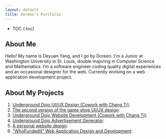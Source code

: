 ```yaml
---
layout: default
title: Doreen's Portfolio
---
```


* TOC
{:toc}

## About Me

Hello! My name is Deyuan Yang, and I go by Doreen. I'm a Junior at Washington University in St. Louis, double majoring in Computer Science and Mathematics. I’m a software engineer coding quality digital experiences and an occasional designer for the web. Currently working on a web application development project. 

## About My Projects
1. [Underground Dojo UI/UX Design (Cowork with Chang Ti)](https://www.figma.com/file/gJ6mnO3GYwyW0fthXk4xw2/Basic-View?type=design&node-id=0-1&mode=design&t=ALqVdxcV4RUfKgIr-0):
2. [The second version of the game shop UI/UX design](https://www.figma.com/file/5mzZ2JD6zuT1MPgJqcgtTS/Gameshop?type=design&node-id=138-1972&mode=design&t=8iJGatBI7RWrglut-0): 
3. [Underground Dojo Website Development (Cowork with Chang Ti)](https://github.com/Jasonti20/UndergrounDojo): 
4. [Underground Dojo Advertisement Generator](https://github.com/Doreenyang/AdvGenerator): 
5. [A personal website design](https://www.figma.com/file/CeLcSuxcHLbSi74UEraKln/Portfolio?type=design&node-id=1601-2&mode=design&t=uxVZn0wRuTEIuPBa-0): 
6. ["WhoFundedIt" Web Application Design and Development](https://github.com/infoqualitylab/WhoFundedIt-app): 



